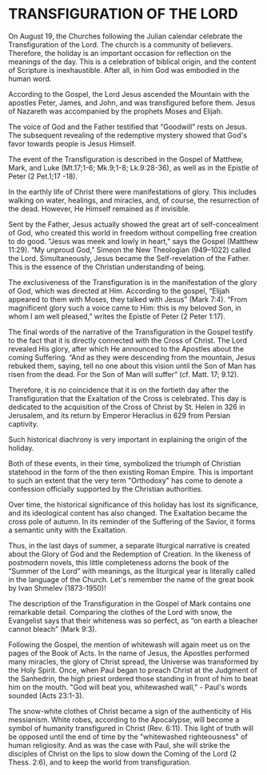 # TRANSFIGURATION OF THE LORD

On August 19, the Churches following the Julian calendar celebrate the Transfiguration of the Lord. The church is a community of believers. Therefore, the holiday is an important occasion for reflection on the meanings of the day. This is a celebration of biblical origin, and the content of Scripture is inexhaustible. After all, in him God was embodied in the human word.

According to the Gospel, the Lord Jesus ascended the Mountain with the apostles Peter, James, and John, and was transfigured before them. Jesus of Nazareth was accompanied by the prophets Moses and Elijah.

The voice of God and the Father testified that “Goodwill” rests on Jesus. The subsequent revealing of the redemptive mystery showed that God's favor towards people is Jesus Himself.

The event of the Transfiguration is described in the Gospel of Matthew, Mark, and Luke (Mt.17;1-6; Mk.9;1-8; Lk.9:28-36), as well as in the Epistle of Peter (2 Pet.1;17 -18).

In the earthly life of Christ there were manifestations of glory. This includes walking on water, healings, and miracles, and, of course, the resurrection of the dead. However, He Himself remained as if invisible.

Sent by the Father, Jesus actually showed the great art of self-concealment of God, who created this world in freedom without compelling free creation to do good. "Jesus was meek and lowly in heart," says the Gospel (Matthew 11:29). “My unproud God,” Simeon the New Theologian (949–1022) called the Lord. Simultaneously, Jesus became the Self-revelation of the Father. This is the essence of the Christian understanding of being.

The exclusiveness of the Transfiguration is in the manifestation of the glory of God, which was directed at Him. According to the gospel, “Elijah appeared to them with Moses, they talked with Jesus” (Mark 7:4). “From magnificent glory such a voice came to Him: this is my beloved Son, in whom I am well pleased,” writes the Epistle of Peter (2 Peter 1:17).

The final words of the narrative of the Transfiguration in the Gospel testify to the fact that it is directly connected with the Cross of Christ. The Lord revealed His glory, after which He announced to the Apostles about the coming Suffering. “And as they were descending from the mountain, Jesus rebuked them, saying, tell no one about this vision until the Son of Man has risen from the dead. For the Son of Man will suffer” (cf. Matt. 17; 9.12).

Therefore, it is no coincidence that it is on the fortieth day after the Transfiguration that the Exaltation of the Cross is celebrated. This day is dedicated to the acquisition of the Cross of Christ by St. Helen in 326 in Jerusalem, and its return by Emperor Heraclius in 629 from Persian captivity.

Such historical diachrony is very important in explaining the origin of the holiday.

Both of these events, in their time, symbolized the triumph of Christian statehood in the form of the then existing Roman Empire. This is important to such an extent that the very term "Orthodoxy" has come to denote a confession officially supported by the Christian authorities.

Over time, the historical significance of this holiday has lost its significance, and its ideological content has also changed. The Exaltation became the cross pole of autumn. In its reminder of the Suffering of the Savior, it forms a semantic unity with the Exaltation.

Thus, in the last days of summer, a separate liturgical narrative is created about the Glory of God and the Redemption of Creation. In the likeness of postmodern novels, this little completeness adorns the book of the “Summer of the Lord” with meanings, as the liturgical year is literally called in the language of the Church. Let's remember the name of the great book by Ivan Shmelev (1873-1950)!

The description of the Transfiguration in the Gospel of Mark contains one remarkable detail. Comparing the clothes of the Lord with snow, the Evangelist says that their whiteness was so perfect, as “on earth a bleacher cannot bleach” (Mark 9:3).

Following the Gospel, the mention of whitewash will again meet us on the pages of the Book of Acts. In the name of Jesus, the Apostles performed many miracles, the glory of Christ spread, the Universe was transformed by the Holy Spirit. Once, when Paul began to preach Christ at the Judgment of the Sanhedrin, the high priest ordered those standing in front of him to beat him on the mouth. "God will beat you, whitewashed wall," - Paul's words sounded (Acts 23:1-3).

The snow-white clothes of Christ became a sign of the authenticity of His messianism. White robes, according to the Apocalypse, will become a symbol of humanity transfigured in Christ (Rev. 6:11). This light of truth will be opposed until the end of time by the "whitewashed righteousness" of human religiosity. And as was the case with Paul, she will strike the disciples of Christ on the lips to slow down the Coming of the Lord (2 Thess. 2:6), and to keep the world from transfiguration.
